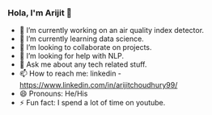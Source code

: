 ### Hola, I'm Arijit 👋

- 🔭 I’m currently working on an air quality index detector.
- 🌱 I’m currently learning data science.
- 👯 I’m looking to collaborate on projects.
- 🤔 I’m looking for help with NLP.
- 💬 Ask me about any tech related stuff.
- 📫 How to reach me: linkedin - https://www.linkedin.com/in/arijitchoudhury99/
- 😄 Pronouns: He/His
- ⚡ Fun fact: I spend a lot of time on youtube.
